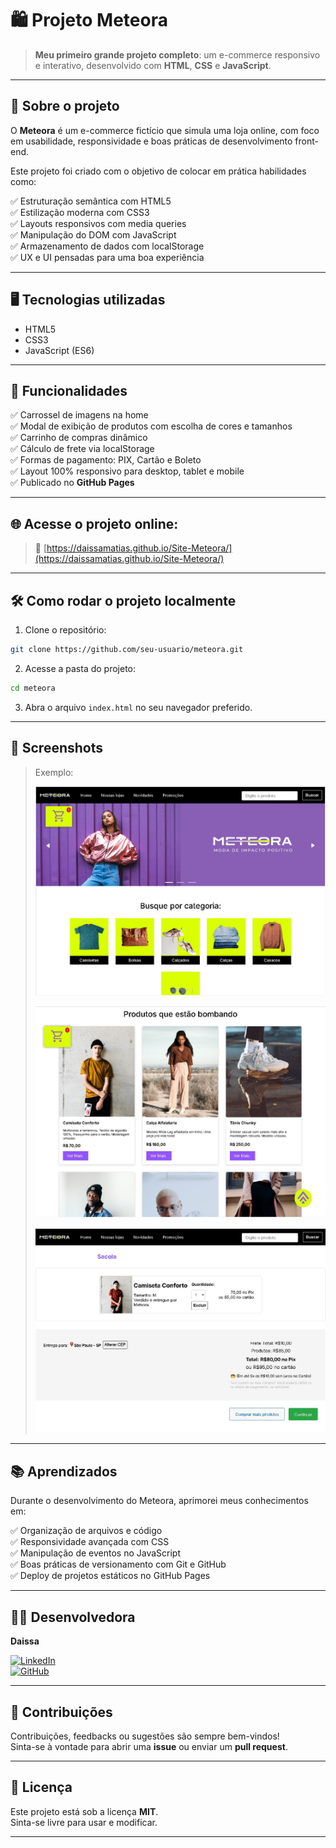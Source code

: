 # 🛍️ Projeto Meteora

> **Meu primeiro grande projeto completo**: um e-commerce responsivo e interativo, desenvolvido com **HTML**, **CSS** e **JavaScript**.

---

## 🎯 Sobre o projeto

O **Meteora** é um e-commerce fictício que simula uma loja online, com foco em usabilidade, responsividade e boas práticas de desenvolvimento front-end.

Este projeto foi criado com o objetivo de colocar em prática habilidades como:

✅ Estruturação semântica com HTML5  
✅ Estilização moderna com CSS3  
✅ Layouts responsivos com media queries  
✅ Manipulação do DOM com JavaScript  
✅ Armazenamento de dados com localStorage  
✅ UX e UI pensadas para uma boa experiência  

---

## 🖥️ Tecnologias utilizadas

- HTML5  
- CSS3  
- JavaScript (ES6)  

---

## 🚀 Funcionalidades

✅ Carrossel de imagens na home  
✅ Modal de exibição de produtos com escolha de cores e tamanhos  
✅ Carrinho de compras dinâmico  
✅ Cálculo de frete via localStorage  
✅ Formas de pagamento: PIX, Cartão e Boleto  
✅ Layout 100% responsivo para desktop, tablet e mobile  
✅ Publicado no **GitHub Pages**  

---

## 🌐 Acesse o projeto online:

> 🔗 [https://daissamatias.github.io/Site-Meteora/](https://daissamatias.github.io/Site-Meteora/)  

---

## 🛠️ Como rodar o projeto localmente

1. Clone o repositório:

```bash
git clone https://github.com/seu-usuario/meteora.git
```

2. Acesse a pasta do projeto:  
```bash
cd meteora
```

3. Abra o arquivo `index.html` no seu navegador preferido.  

---

## 📸 Screenshots
 
> Exemplo:
> 
> ![Home do Meteora](./assets/screenshot1-home.JPG)
> 
> ![Home do Meteora](./assets/screenshot2-home.JPG)
>  
> ![Carrinho de compras](./assets/screenshot3-sacola.JPG)  

---

## 📚 Aprendizados

Durante o desenvolvimento do Meteora, aprimorei meus conhecimentos em:

✅ Organização de arquivos e código  
✅ Responsividade avançada com CSS  
✅ Manipulação de eventos no JavaScript  
✅ Boas práticas de versionamento com Git e GitHub  
✅ Deploy de projetos estáticos no GitHub Pages  

---

## 🙋‍♀️ Desenvolvedora

**Daissa**  

[![LinkedIn](https://img.shields.io/badge/LinkedIn-000?style=for-the-badge&logo=linkedin&logoColor=0E76A8)](https://www.linkedin.com/in/daissa-matias-figueredo/)  
[![GitHub](https://img.shields.io/badge/GitHub-000?style=for-the-badge&logo=github&logoColor=white)](https://github.com/DaissaMatias)  

---

## 🤝 Contribuições

Contribuições, feedbacks ou sugestões são sempre bem-vindos!  
Sinta-se à vontade para abrir uma **issue** ou enviar um **pull request**.

---

## 📄 Licença

Este projeto está sob a licença **MIT**.  
Sinta-se livre para usar e modificar.

---
